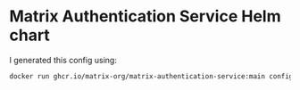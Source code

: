# Matrix Authentication Service Helm chart

I generated this config using:

```bash
docker run ghcr.io/matrix-org/matrix-authentication-service:main config generate > config.yaml
```
